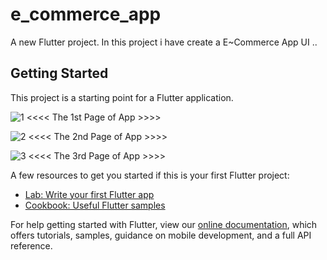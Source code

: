 # e_commerce_app

A new Flutter project. In this project i have create a E~Commerce App UI ..

## Getting Started

This project is a starting point for a Flutter application.

![1](https://user-images.githubusercontent.com/75627888/120904588-6b0e5f80-c666-11eb-9b12-1e39140d1944.png)
<<<< The 1st Page of App >>>>

![2](https://user-images.githubusercontent.com/75627888/120904585-69449c00-c666-11eb-8731-2acbe53e9752.png)
<<<< The 2nd Page of App >>>>

![3](https://user-images.githubusercontent.com/75627888/120904587-6b0e5f80-c666-11eb-88df-67cf2445d279.png)
<<<< The 3rd Page of App >>>>


A few resources to get you started if this is your first Flutter project:

- [Lab: Write your first Flutter app](https://flutter.dev/docs/get-started/codelab)
- [Cookbook: Useful Flutter samples](https://flutter.dev/docs/cookbook)

For help getting started with Flutter, view our
[online documentation](https://flutter.dev/docs), which offers tutorials,
samples, guidance on mobile development, and a full API reference.
